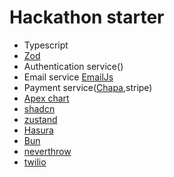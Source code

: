 # Hackathon starter

- Typescript
- [Zod](https://zod.dev/)
- Authentication service()
- Email service [EmailJs](https://www.emailjs.com/docs/tutorial/overview/)
- Payment service([Chapa](https://developer.chapa.co/),stripe)
- [Apex chart](https://apexcharts.com/docs)
- [shadcn](https://ui.shadcn.com/)
- [zustand](https://zustand.docs.pmnd.rs/getting-started/introduction)
- [Hasura](https://console.hasura.io/home)
- [Bun](https://bun.sh/docs/cli/install)
- [neverthrow](https://github.com/supermacro/neverthrow)
- [twilio](https://www.twilio.com/docs/messaging/onboarding/sms-foundations)
